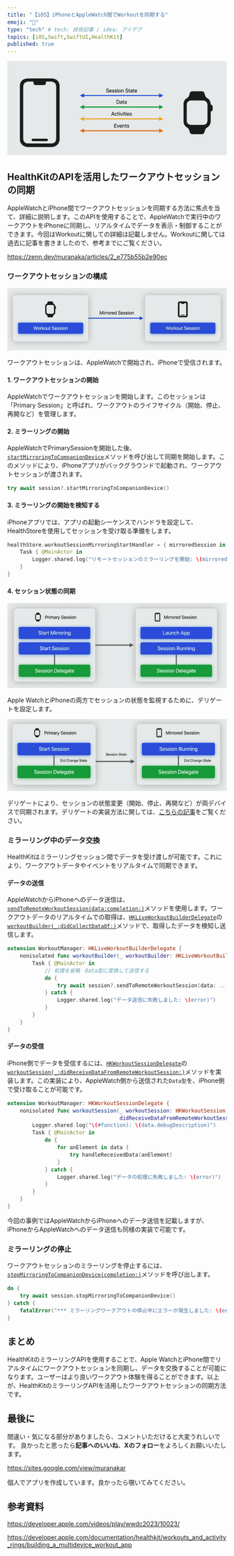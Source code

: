 ```yaml
---
title: "【iOS】iPhoneとAppleWatch間でWorkoutを同期する"
emoji: "🏃"
type: "tech" # tech: 技術記事 / idea: アイデア
topics: [iOS,Swift,SwiftUI,HealthKit]
published: true
---
```


![](/images/2024-06-15-05-59-47.png)

## HealthKitのAPIを活用したワークアウトセッションの同期

AppleWatchとiPhone間でワークアウトセッションを同期する方法に焦点を当て、詳細に説明します。このAPIを使用することで、AppleWatchで実行中のワークアウトをiPhoneに同期し、リアルタイムでデータを表示・制御することができます。今回はWorkoutに関しての詳細は記載しません。Workoutに関しては過去に記事を書きましたので、参考までにご覧ください。

https://zenn.dev/muranaka/articles/2_e775b55b2e90ec

### ワークアウトセッションの構成

![](/images/2024-06-15-06-00-33.png)

ワークアウトセッションは、AppleWatchで開始され、iPhoneで受信されます。

#### 1. ワークアウトセッションの開始

AppleWatchでワークアウトセッションを開始します。このセッションは「Primary Session」と呼ばれ、ワークアウトのライフサイクル（開始、停止、再開など）を管理します。

#### 2. ミラーリングの開始

AppleWatchでPrimarySessionを開始した後、[`startMirroringToCompanionDevice`](https://developer.apple.com/documentation/healthkit/hkworkoutsession/4165515-startmirroringtocompaniondevice)メソッドを呼び出して同期を開始します。このメソッドにより、iPhoneアプリがバックグラウンドで起動され、ワークアウトセッションが渡されます。

```swift
try await session?.startMirroringToCompanionDevice()
```

#### 3. ミラーリングの開始を検知する

iPhoneアプリでは、アプリの起動シーケンスでハンドラを設定して、HealthStoreを使用してセッションを受け取る準備をします。

```swift
healthStore.workoutSessionMirroringStartHandler = { mirroredSession in
    Task { @MainActor in
        Logger.shared.log("リモートセッションのミラーリングを開始: \(mirroredSession)")
    }
}
```

#### 4. セッション状態の同期

![](/images/2024-06-15-06-03-31.png)

Apple WatchとiPhoneの両方でセッションの状態を監視するために、デリゲートを設定します。

![](/images/2024-06-15-06-04-16.png)

デリゲートにより、セッションの状態変更（開始、停止、再開など）が両デバイスで同期されます。デリゲートの実装方法に関しては、[こちらの記事](https://zenn.dev/muranaka/articles/2_e775b55b2e90ec)をご覧ください。

### ミラーリング中のデータ交換

HealthKitはミラーリングセッション間でデータを受け渡しが可能です。これにより、ワークアウトデータやイベントをリアルタイムで同期できます。

#### データの送信

AppleWatchからiPhoneへのデータ送信は、[`sendToRemoteWorkoutSession(data:completion:)`](https://developer.apple.com/documentation/healthkit/hkworkoutsession/4126899-sendtoremoteworkoutsession)メソッドを使用します。ワークアウトデータのリアルタイムでの取得は、[`HKLiveWorkoutBuilderDelegate`](https://developer.apple.com/documentation/healthkit/hkliveworkoutbuilderdelegate)の[`workoutBuilder(_:didCollectDataOf:)`](https://developer.apple.com/documentation/healthkit/hkliveworkoutbuilderdelegate/2962897-workoutbuilder)メソッドで、取得したデータを検知し送信します。

```swift
extension WorkoutManager: HKLiveWorkoutBuilderDelegate {
    nonisolated func workoutBuilder(_ workoutBuilder: HKLiveWorkoutBuilder, didCollectDataOf collectedTypes: Set<HKSampleType>) {
        Task { @MainActor in
            // 処理を省略　Data型に変換して送信する
            do {
                try await session?.sendToRemoteWorkoutSession(data: ...)
            } catch {
                Logger.shared.log("データ送信に失敗しました: \(error)")
            }
        }
    }
}
```

#### データの受信

iPhone側でデータを受信するには、[`HKWorkoutSessionDelegate`](https://developer.apple.com/documentation/healthkit/hkworkoutsessiondelegate)の[`workoutSession(_:didReceiveDataFromRemoteWorkoutSession:)`](https://developer.apple.com/documentation/healthkit/hkworkoutsessiondelegate/4266951-workoutsession)メソッドを実装します。この実装により、AppleWatch側から送信された`Data型`を、iPhone側で受け取ることが可能です。

```swift
extension WorkoutManager: HKWorkoutSessionDelegate {
    nonisolated func workoutSession(_ workoutSession: HKWorkoutSession,
                                    didReceiveDataFromRemoteWorkoutSession data: [Data]) {
        Logger.shared.log("\(#function): \(data.debugDescription)")
        Task { @MainActor in
            do {
                for anElement in data {
                    try handleReceivedData(anElement)
                }
            } catch {
                Logger.shared.log("データの処理に失敗しました: \(error)")
            }
        }
    }
}
```

今回の事例ではAppleWatchからiPhoneへのデータ送信を記載しますが、iPhoneからAppleWatchへのデータ送信も同様の実装で可能です。

### ミラーリングの停止

ワークアウトセッションのミラーリングを停止するには、[`stopMirroringToCompanionDevice(completion:)`](https://developer.apple.com/documentation/healthkit/hkworkoutsession/4165516-stopmirroringtocompaniondevice)メソッドを呼び出します。

```swift
do {
    try await session.stopMirroringToCompanionDevice()
} catch {
    fatalError("*** ミラーリングワークアウトの停止中にエラーが発生しました: \(error.localizedDescription) ***")
}
```

## まとめ

HealthKitのミラーリングAPIを使用することで、Apple WatchとiPhone間でリアルタイムにワークアウトセッションを同期し、データを交換することが可能になります。ユーザーはより良いワークアウト体験を得ることができます。以上が、HealthKitのミラーリングAPIを活用したワークアウトセッションの同期方法です。

## 最後に

間違い・気になる部分がありましたら、コメントいただけると大変うれしいです。
良かったと思ったら**記事へのいいね**、**Xのフォロー**をよろしくお願いいたします。

https://sites.google.com/view/muranakar

個人でアプリを作成しています。良かったら覗いてみてください。

## 参考資料

https://developer.apple.com/videos/play/wwdc2023/10023/

https://developer.apple.com/documentation/healthkit/workouts_and_activity_rings/building_a_multidevice_workout_app